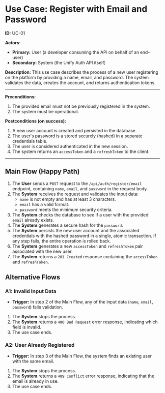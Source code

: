 # Use Case: Register with Email and Password

**ID:** UC-01

**Actors:**
*   **Primary:** User (a developer consuming the API on behalf of an end-user)
*   **Secondary:** System (the Unify Auth API itself)

**Description:**
This use case describes the process of a new user registering on the platform by providing a name, email, and password. The system validates the data, creates the account, and returns authentication tokens.

---

**Preconditions:**
1.  The provided email must not be previously registered in the system.
2.  The system must be operational.

**Postconditions (on success):**
1.  A new user account is created and persisted in the database.
2.  The user's password is a stored securely (hashed) in a separate credentials table.
3.  The user is considered authenticated in the new session.
4.  The system returns an `accessToken` and a `refreshToken` to the client.

---

## Main Flow (Happy Path)

1.  The **User** sends a `POST` request to the `/api/auth/register/email` endpoint, containing `name`, `email`, and `password` in the request body.
2.  The **System** receives the request and validates the input data:
    *   `name` is not empty and has at least 3 characters.
    *   `email` has a valid format.
    *   `password` meets the minimum security criteria.
3.  The **System** checks the database to see if a user with the provided `email` already exists.
4.  The **System** generates a secure hash for the `password`.
5.  The **System** persists the new user account and the associated credentials with the hashed password in a single, atomic transaction. If any step fails, the entire operation is rolled back.
6.  The **System** generates a new `accessToken` and `refreshToken` pair associated with the new user.
7.  The **System** returns a `201 Created` response containing the `accessToken` and `refreshToken`.

## Alternative Flows

### A1: Invalid Input Data

*   **Trigger:** In step 2 of the Main Flow, any of the input data (`name`, `email`, `password`) fails validation.
1.  The **System** stops the process.
2.  The **System** returns a `400 Bad Request` error response, indicating which field is invalid.
3.  The use case ends.

### A2: User Already Registered

*   **Trigger:** In step 3 of the Main Flow, the system finds an existing user with the same email.
1.  The **System** stops the process.
2.  The **System** returns a `409 Conflict` error response, indicating that the email is already in use.
3.  The use case ends.
